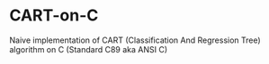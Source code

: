 # CART-on-C
Naive implementation of CART (Classification And Regression Tree) algorithm on C (Standard C89 aka ANSI C)
